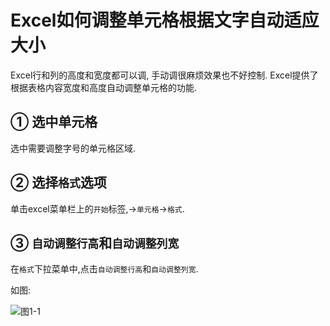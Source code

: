 Excel如何调整单元格根据文字自动适应大小
===


<div class="jumbotron">
	<p>Excel行和列的高度和宽度都可以调, 手动调很麻烦效果也不好控制. Excel提供了根据表格内容宽度和高度自动调整单元格的功能.
	</p>
</div>

① 选中单元格
---

选中需要调整字号的单元格区域.   

② 选择`格式`选项
---

单击excel菜单栏上的`开始`标签,->`单元格`->`格式`.  
 

③ `自动调整行高`和`自动调整列宽`
---

在`格式`下拉菜单中,点击`自动调整行高`和`自动调整列宽`.   

如图:

![图1-1](http://localhost/img/excel/basic/1-1.png)
